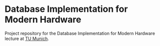 # Database Implementation for Modern Hardware
Project repository for the Database Implementation for Modern Hardware lecture at [TU Munich](http://db.in.tum.de/teaching/ss16/moderndbs/).
